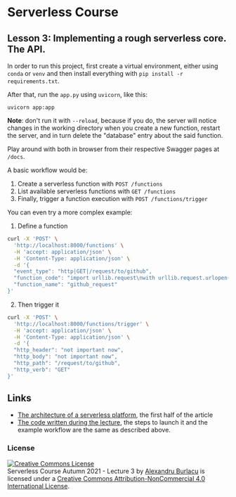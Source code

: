 # Serverless Course

## Lesson 3: Implementing a rough serverless core. The API.


In order to run this project, first create a virtual environment, either using `conda` or `venv` and then install everything with `pip install -r requirements.txt`.

After that, run the `app.py` using `uvicorn`, like this:

```
uvicorn app:app
```

**Note**: don't run it with `--reload`, because if you do, the server will notice changes in the working directory when you create a new function, restart the server, and in turn delete the "database" entry about the said function.

Play around with both in browser from their respective Swagger pages at `/docs`.

A basic workflow would be:
1. Create a serverless function with `POST /functions`
2. List available serverless functions with `GET /functions`
3. Finally, trigger a function execution with `POST /functions/trigger`


You can even try a more complex example:
1. Define a function
```bash
curl -X 'POST' \
  'http://localhost:8000/functions' \
  -H 'accept: application/json' \
  -H 'Content-Type: application/json' \
  -d '{
  "event_type": "http|GET|/request/to/github",
  "function_code": "import urllib.request\nwith urllib.request.urlopen('\''http://www.python.org/'\'') as f:\n    print(f.read().decode('\''utf-8'\''))",
  "function_name": "github_request"
}'
```

2. Then trigger it
```bash
curl -X 'POST' \
  'http://localhost:8000/functions/trigger' \
  -H 'accept: application/json' \
  -H 'Content-Type: application/json' \
  -d '{
  "http_header": "not important now",
  "http_body": "not important now",
  "http_path": "/request/to/github",
  "http_verb": "GET"
}'
```



## Links

- [The architecture of a serverless platform](https://tomasz.janczuk.org/2018/03/how-to-build-your-own-serverless-platform.html), the first half of the article
- [The code written during the lecture](https://github.com/AlexandruBurlacu/ServerlessCourseAutumn2021/tree/lesson-3-it-works-but-ugly), the steps to launch it and the example workflow are the same as described above. 


### License

<a rel="license" href="http://creativecommons.org/licenses/by-nc/4.0/"><img alt="Creative Commons License" style="border-width:0" src="https://i.creativecommons.org/l/by-nc/4.0/88x31.png" /></a><br /><span xmlns:dct="http://purl.org/dc/terms/" href="http://purl.org/dc/dcmitype/Collection" property="dct:title" rel="dct:type">Serverless Course Autumn 2021 - Lecture 3</span> by <a xmlns:cc="http://creativecommons.org/ns#" href="alexandruburlacu.github.io" property="cc:attributionName" rel="cc:attributionURL">Alexandru Burlacu</a> is licensed under a <a rel="license" href="http://creativecommons.org/licenses/by-nc/4.0/">Creative Commons Attribution-NonCommercial 4.0 International License</a>.

